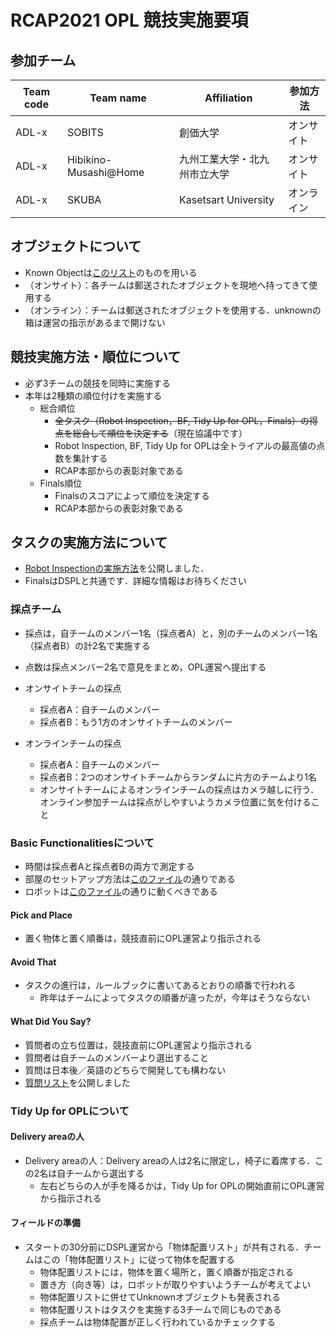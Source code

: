 # RCAP2021 OPL 競技実施要項

## 参加チーム

| Team code | Team name  | Affiliation  | 参加方法|
| --------- | ---------- | ------------ | ------ |
| ADL-x | SOBITS | 創価大学 | オンサイト |
| ADL-x | Hibikino-Musashi@Home | 九州工業大学・北九州市立大学 | オンサイト |
| ADL-x | SKUBA       | Kasetsart University | オンライン |

## オブジェクトについて
- Known Objectは[このリスト](opl_known_object_list.pdf)のものを用いる
- （オンサイト）：各チームは郵送されたオブジェクトを現地へ持ってきて使用する
- （オンライン）：チームは郵送されたオブジェクトを使用する．unknownの箱は運営の指示があるまで開けない

## 競技実施方法・順位について

- 必ず3チームの競技を同時に実施する
- 本年は2種類の順位付けを実施する
  - 総合順位
    - ~~全タスク（Robot Inspection，BF, Tidy Up for OPL，Finals）の得点を総合して順位を決定する~~（現在協議中です）
    - Robot Inspection, BF, Tidy Up for OPLは全トライアルの最高値の点数を集計する
    - RCAP本部からの表彰対象である
  - Finals順位
    - Finalsのスコアによって順位を決定する
    - RCAP本部からの表彰対象である

## タスクの実施方法について

- [Robot Inspectionの実施方法](Arena_y1.pdf)を公開しました．
- FinalsはDSPLと共通です．詳細な情報はお待ちください

### 採点チーム
- 採点は，自チームのメンバー1名（採点者A）と，別のチームのメンバー1名（採点者B）の計2名で実施する
- 点数は採点メンバー2名で意見をまとめ，OPL運営へ提出する
- オンサイトチームの採点
  - 採点者A：自チームのメンバー
  - 採点者B：もう1方のオンサイトチームのメンバー

- オンラインチームの採点
  - 採点者A：自チームのメンバー
  - 採点者B：2つのオンサイトチームからランダムに片方のチームより1名
  - オンサイトチームによるオンラインチームの採点はカメラ越しに行う．オンライン参加チームは採点がしやすいようカメラ位置に気を付けること


### Basic Functionalitiesについて
- 時間は採点者Aと採点者Bの両方で測定する
- 部屋のセットアップ方法は[このファイル](./BFArena_y1.pdf)の通りである
- ロボットは[このファイル](Arena_y1.pdf)の通りに動くべきである

#### Pick and Place
- 置く物体と置く順番は，競技直前にOPL運営より指示される

#### Avoid That
- タスクの進行は，ルールブックに書いてあるとおりの順番で行われる
  - 昨年はチームによってタスクの順番が違ったが，今年はそうならない

#### What Did You Say?
- 質問者の立ち位置は，競技直前にOPL運営より指示される
- 質問者は自チームのメンバーより選出すること
- 質問は日本後／英語のどちらで開発しても構わない
- [質問リスト](Data/WhatDidYouSay.pdf)を公開しました

### Tidy Up for OPLについて

#### Delivery areaの人
- Delivery areaの人：Delivery areaの人は2名に限定し，椅子に着席する．この2名は自チームから選出する
  - 左右どちらの人が手を降るかは，Tidy Up for OPLの開始直前にOPL運営から指示される

#### フィールドの準備

- スタートの30分前にDSPL運営から「物体配置リスト」が共有される．チームはこの「物体配置リスト」に従って物体を配置する
  - 物体配置リストには，物体を置く場所と，置く順番が指定される
  - 置き方（向き等）は，ロボットが取りやすいようチームが考えてよい
  - 物体配置リストに併せてUnknownオブジェクトも発表される
  - 物体配置リストはタスクを実施する3チームで同じものである
  - 採点チームは物体配置が正しく行われているかチェックする

